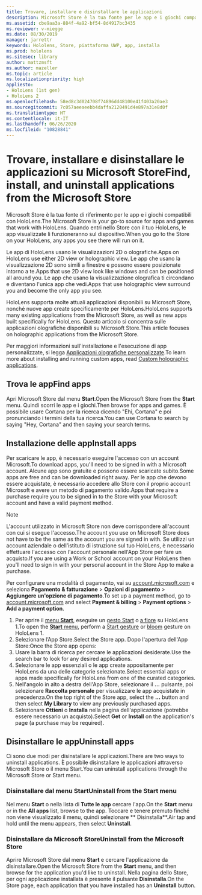 ```yaml
---
title: Trovare, installare e disinstallare le applicazioni
description: Microsoft Store è la tua fonte per le app e i giochi compatibili con HoloLens.  Impara di più su come trovare, installare e disinstallare le app olografiche.
ms.assetid: cbe9aa3a-884f-4a92-bf54-8d4917bc3435
ms.reviewer: v-miegge
ms.date: 08/30/2019
manager: jarrettr
keywords: Hololens, Store, piattaforma UWP, app, installa
ms.prod: hololens
ms.sitesec: library
author: mattzmsft
ms.author: mazeller
ms.topic: article
ms.localizationpriority: high
appliesto:
- HoloLens (1st gen)
- HoloLens 2
ms.openlocfilehash: 58ed8c3d024708f74896dd48100e41f403a20ae3
ms.sourcegitcommit: 7c057aeeaeebb4daffa2120491d4e897a31e8d0f
ms.translationtype: HT
ms.contentlocale: it-IT
ms.lasthandoff: 06/26/2020
ms.locfileid: "10828841"
---
```

# <span data-ttu-id="34566-105">Trovare, installare e disinstallare le applicazioni su Microsoft Store</span><span class="sxs-lookup"><span data-stu-id="34566-105">Find, install, and uninstall applications from the Microsoft Store</span></span>

<span data-ttu-id="34566-106">Microsoft Store è la tua fonte di riferimento per le app e i giochi compatibili con HoloLens.</span><span class="sxs-lookup"><span data-stu-id="34566-106">The Microsoft Store is your go-to source for apps and games that work with HoloLens.</span></span> <span data-ttu-id="34566-107">Quando entri nello Store con il tuo HoloLens, le app visualizzate lì funzioneranno sul dispositivo.</span><span class="sxs-lookup"><span data-stu-id="34566-107">When you go to the Store on your HoloLens, any apps you see there will run on it.</span></span>

<span data-ttu-id="34566-108">Le app di HoloLens usano le visualizzazioni 2D o olografiche.</span><span class="sxs-lookup"><span data-stu-id="34566-108">Apps on HoloLens use either 2D view or holographic view.</span></span> <span data-ttu-id="34566-109">Le app che usano la visualizzazione 2D sono simili a finestre e possono essere posizionate intorno a te.</span><span class="sxs-lookup"><span data-stu-id="34566-109">Apps that use 2D view look like windows and can be positioned all around you.</span></span> <span data-ttu-id="34566-110">Le app che usano la visualizzazione olografica ti circondano e diventano l'unica app che vedi.</span><span class="sxs-lookup"><span data-stu-id="34566-110">Apps that use holographic view surround you and become the only app you see.</span></span>

<span data-ttu-id="34566-111">HoloLens supporta molte attuali applicazioni disponibili su Microsoft Store, nonché nuove app create specificamente per HoloLens.</span><span class="sxs-lookup"><span data-stu-id="34566-111">HoloLens supports many existing applications from the Microsoft Store, as well as new apps built specifically for HoloLens.</span></span>  <span data-ttu-id="34566-112">Questo articolo si concentra sulle applicazioni olografiche disponibili su Microsoft Store.</span><span class="sxs-lookup"><span data-stu-id="34566-112">This article focuses on holographic applications from the Microsoft Store.</span></span>

<span data-ttu-id="34566-113">Per maggiori informazioni sull'installazione e l'esecuzione di app personalizzate, si legga [Applicazioni olografiche personalizzate](holographic-custom-apps.md).</span><span class="sxs-lookup"><span data-stu-id="34566-113">To learn more about installing and running custom apps, read [Custom holographic applications](holographic-custom-apps.md).</span></span>

## <span data-ttu-id="34566-114">Trova le app</span><span class="sxs-lookup"><span data-stu-id="34566-114">Find apps</span></span>

<span data-ttu-id="34566-115">Apri Microsoft Store dal menu **Start**.</span><span class="sxs-lookup"><span data-stu-id="34566-115">Open the Microsoft Store from the **Start** menu.</span></span> <span data-ttu-id="34566-116">Quindi scorri le app e i giochi.</span><span class="sxs-lookup"><span data-stu-id="34566-116">Then browse for apps and games.</span></span> <span data-ttu-id="34566-117">È possibile usare Cortana per la ricerca dicendo "Ehi, Cortana" e poi pronunciando i termini della tua ricerca.</span><span class="sxs-lookup"><span data-stu-id="34566-117">You can use Cortana to search by saying "Hey, Cortana" and then saying your search terms.</span></span>

## <span data-ttu-id="34566-118">Installazione delle app</span><span class="sxs-lookup"><span data-stu-id="34566-118">Install apps</span></span>

<span data-ttu-id="34566-119">Per scaricare le app, è necessario eseguire l'accesso con un account Microsoft.</span><span class="sxs-lookup"><span data-stu-id="34566-119">To download apps, you'll need to be signed in with a Microsoft account.</span></span> <span data-ttu-id="34566-120">Alcune app sono gratuite e possono essere scaricate subito.</span><span class="sxs-lookup"><span data-stu-id="34566-120">Some apps are free and can be downloaded right away.</span></span> <span data-ttu-id="34566-121">Per le app che devono essere acquistate, è necessario accedere allo Store con il proprio account Microsoft e avere un metodo di pagamento valido.</span><span class="sxs-lookup"><span data-stu-id="34566-121">Apps that require a purchase require you to be signed in to the Store with your Microsoft account and have a valid payment method.</span></span>
> [!NOTE]
> <span data-ttu-id="34566-122">L'account utilizzato in Microsoft Store non deve corrispondere all'account con cui si esegue l'accesso.</span><span class="sxs-lookup"><span data-stu-id="34566-122">The account you use on Microsoft Store does not have to be the same as the account you are signed in with.</span></span> <span data-ttu-id="34566-123">Se utilizzi un account aziendale o dell’istituto di istruzione sul tuo HoloLens, è necessario effettuare l'accesso con l'account personale nell'App Store per fare un acquisto.</span><span class="sxs-lookup"><span data-stu-id="34566-123">If you are using a Work or School account on your HoloLens then you'll need to sign in with your personal account in the Store App to make a purchase.</span></span>

<span data-ttu-id="34566-124">Per configurare una modalità di pagamento, vai su [ account.microsoft.com](https://account.microsoft.com/) e seleziona **Pagamento & fatturazione** > **Opzioni di pagamento** > **Aggiungere un'opzione di pagamento**.</span><span class="sxs-lookup"><span data-stu-id="34566-124">To set up a payment method, go to [account.microsoft.com](https://account.microsoft.com/) and select **Payment & billing** > **Payment options** > **Add a payment option**.</span></span>

1. <span data-ttu-id="34566-125">Per aprire il [menu **Start**](holographic-home.md), eseguire un [gesto Start](https://docs.microsoft.com/hololens/hololens2-basic-usage#start-gesture) o [ a fiore](hololens1-basic-usage.md) su HoloLens 1.</span><span class="sxs-lookup"><span data-stu-id="34566-125">To open the [**Start** menu](holographic-home.md), perform a [Start gesture](https://docs.microsoft.com/hololens/hololens2-basic-usage#start-gesture) or [bloom](hololens1-basic-usage.md) gesture on HoloLens 1.</span></span>
1. <span data-ttu-id="34566-126">Selezionare l’App Store.</span><span class="sxs-lookup"><span data-stu-id="34566-126">Select the Store app.</span></span> <span data-ttu-id="34566-127">Dopo l'apertura dell'App Store:</span><span class="sxs-lookup"><span data-stu-id="34566-127">Once the Store app opens:</span></span>
  1. <span data-ttu-id="34566-128">Usare la barra di ricerca per cercare le applicazioni desiderate.</span><span class="sxs-lookup"><span data-stu-id="34566-128">Use the search bar to look for any desired applications.</span></span> 
  1. <span data-ttu-id="34566-129">Selezionare le app essenziali o le app create appositamente per HoloLens da una delle categorie selezionate.</span><span class="sxs-lookup"><span data-stu-id="34566-129">Select essential apps or apps made specifically for HoloLens from one of the curated categories.</span></span>
  1. <span data-ttu-id="34566-130">Nell'angolo in alto a destra dell'App Store, selezionare il **...** pulsante, poi selezionare **Raccolta personale** per visualizzare le app acquistate in precedenza.</span><span class="sxs-lookup"><span data-stu-id="34566-130">On the top right of the Store app, select the **...** button and then select **My Library** to view any previously purchased apps.</span></span>
1. <span data-ttu-id="34566-131">Selezionare **Ottieni** o **Installa** nella pagina dell'applicazione (potrebbe essere necessario un acquisto).</span><span class="sxs-lookup"><span data-stu-id="34566-131">Select **Get** or **Install** on the application's page (a purchase may be required).</span></span>

## <span data-ttu-id="34566-132">Disinstallare le app</span><span class="sxs-lookup"><span data-stu-id="34566-132">Uninstall apps</span></span>

<span data-ttu-id="34566-133">Ci sono due modi per disinstallare le applicazioni.</span><span class="sxs-lookup"><span data-stu-id="34566-133">There are two ways to uninstall applications.</span></span>  <span data-ttu-id="34566-134">È possibile disinstallare le applicazioni attraverso Microsoft Store o il menu Start.</span><span class="sxs-lookup"><span data-stu-id="34566-134">You can uninstall applications through the Microsoft Store or Start menu.</span></span>

### <span data-ttu-id="34566-135">Disinstallare dal menu Start</span><span class="sxs-lookup"><span data-stu-id="34566-135">Uninstall from the Start menu</span></span>

<span data-ttu-id="34566-136">Nel menu **Start** o nella lista di **Tutte le app** cercare l'app.</span><span class="sxs-lookup"><span data-stu-id="34566-136">On the **Start** menu or in the **All apps** list, browse to the app.</span></span> <span data-ttu-id="34566-137">Toccare e tenere premuto finché non viene visualizzato il menu, quindi selezionare \*\* Disinstalla\*\*.</span><span class="sxs-lookup"><span data-stu-id="34566-137">Air tap and hold until the menu appears, then select **Uninstall**.</span></span>

### <span data-ttu-id="34566-138">Disinstallare da Microsoft Store</span><span class="sxs-lookup"><span data-stu-id="34566-138">Uninstall from the Microsoft Store</span></span>

<span data-ttu-id="34566-139">Aprire Microsoft Store dal menu **Start** e cercare l'applicazione da disinstallare.</span><span class="sxs-lookup"><span data-stu-id="34566-139">Open the Microsoft Store from the **Start** menu, and then browse for the application you'd like to uninstall.</span></span>  <span data-ttu-id="34566-140">Nella pagina dello Store, per ogni applicazione installata è presente il pulsante **Disinstalla**.</span><span class="sxs-lookup"><span data-stu-id="34566-140">On the Store page, each application that you have installed has an **Uninstall** button.</span></span>
